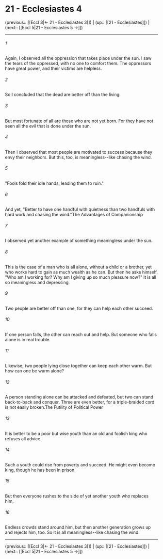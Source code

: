 # 21 - Ecclesiastes 4

(previous:: [[Eccl 3|← 21 - Ecclesiastes 3]]) | (up:: [[21 - Ecclesiastes]]) | (next:: [[Eccl 5|21 - Ecclesiastes 5 →]])

***


###### 1 
Again, I observed all the oppression that takes place under the sun. I saw the tears of the oppressed, with no one to comfort them. The oppressors have great power, and their victims are helpless. 

###### 2 
So I concluded that the dead are better off than the living. 

###### 3 
But most fortunate of all are those who are not yet born. For they have not seen all the evil that is done under the sun. 

###### 4 
Then I observed that most people are motivated to success because they envy their neighbors. But this, too, is meaningless--like chasing the wind. 

###### 5 
"Fools fold their idle hands, leading them to ruin." 

###### 6 
And yet, "Better to have one handful with quietness than two handfuls with hard work and chasing the wind."The Advantages of Companionship 

###### 7 
I observed yet another example of something meaningless under the sun. 

###### 8 
This is the case of a man who is all alone, without a child or a brother, yet who works hard to gain as much wealth as he can. But then he asks himself, "Who am I working for? Why am I giving up so much pleasure now?" It is all so meaningless and depressing. 

###### 9 
Two people are better off than one, for they can help each other succeed. 

###### 10 
If one person falls, the other can reach out and help. But someone who falls alone is in real trouble. 

###### 11 
Likewise, two people lying close together can keep each other warm. But how can one be warm alone? 

###### 12 
A person standing alone can be attacked and defeated, but two can stand back-to-back and conquer. Three are even better, for a triple-braided cord is not easily broken.The Futility of Political Power 

###### 13 
It is better to be a poor but wise youth than an old and foolish king who refuses all advice. 

###### 14 
Such a youth could rise from poverty and succeed. He might even become king, though he has been in prison. 

###### 15 
But then everyone rushes to the side of yet another youth who replaces him. 

###### 16 
Endless crowds stand around him, but then another generation grows up and rejects him, too. So it is all meaningless--like chasing the wind.

***

(previous:: [[Eccl 3|← 21 - Ecclesiastes 3]]) | (up:: [[21 - Ecclesiastes]]) | (next:: [[Eccl 5|21 - Ecclesiastes 5 →]])
